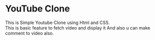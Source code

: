 # YouTube Clone
This is Simple Youtube Clone using Html and CSS.<br>
This is basic feature to fetch video and display it And also u can make comment to video also.
